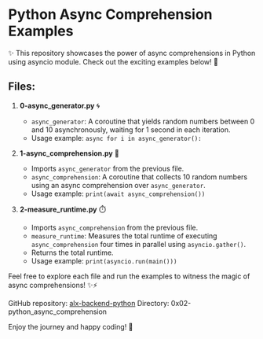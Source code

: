 # Python Async Comprehension Examples

✨ This repository showcases the power of async comprehensions in Python using asyncio module. Check out the exciting examples below! 🚀

## Files:

1. **0-async_generator.py** 🌀
   - `async_generator`: A coroutine that yields random numbers between 0 and 10 asynchronously, waiting for 1 second in each iteration.
   - Usage example: `async for i in async_generator():`

2. **1-async_comprehension.py** 🎯
   - Imports `async_generator` from the previous file.
   - `async_comprehension`: A coroutine that collects 10 random numbers using an async comprehension over `async_generator`.
   - Usage example: `print(await async_comprehension())`

3. **2-measure_runtime.py** ⏱️
   - Imports `async_comprehension` from the previous file.
   - `measure_runtime`: Measures the total runtime of executing `async_comprehension` four times in parallel using `asyncio.gather()`.
   - Returns the total runtime.
   - Usage example: `print(asyncio.run(main()))`

Feel free to explore each file and run the examples to witness the magic of async comprehensions! ✨⚡️

GitHub repository: [alx-backend-python](https://github.com/username/alx-backend-python)
Directory: 0x02-python_async_comprehension

Enjoy the journey and happy coding! 🌟
